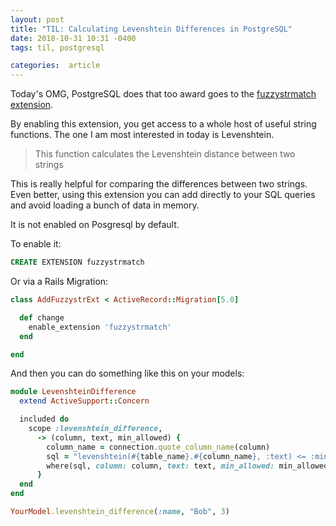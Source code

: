 ```yaml
---
layout: post
title: "TIL: Calculating Levenshtein Differences in PostgreSQL"
date: 2018-10-31 10:31 -0400
tags: til, postgresql

categories:  article
---
```


Today's OMG, PostgreSQL does that too award goes to the [fuzzystrmatch extension](https://www.postgresql.org/docs/9.6/static/fuzzystrmatch.html).

By enabling this extension, you get access to a whole host of useful string functions. The one I am most interested in today is Levenshtein.

> This function calculates the Levenshtein distance between two strings

This is really helpful for comparing the differences between two strings. Even better, using this extension you can add directly to your SQL queries and avoid loading a bunch of data in memory.

It is not enabled on Posgresql by default.

To enable it:

``` SQL
CREATE EXTENSION fuzzystrmatch
```

Or via a Rails Migration:

``` ruby
class AddFuzzystrExt < ActiveRecord::Migration[5.0]

  def change
    enable_extension 'fuzzystrmatch'
  end

end
```

And then you can do something like this on your models:

```ruby
module LevenshteinDifference
  extend ActiveSupport::Concern

  included do
    scope :levenshtein_difference,
      -> (column, text, min_allowed) {
        column_name = connection.quote_column_name(column)
        sql = "levenshtein(#{table_name}.#{column_name}, :text) <= :min_allowed"
        where(sql, column: column, text: text, min_allowed: min_allowed)
      }
  end
end

YourModel.levenshtein_difference(:name, "Bob", 3)
```
